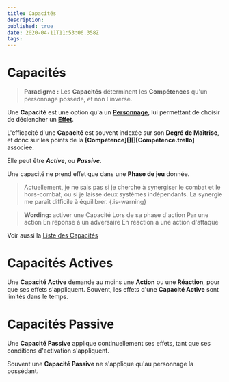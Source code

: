 ```yaml
---
title: Capacités
description: 
published: true
date: 2020-04-11T11:53:06.358Z
tags: 
---
```


# Capacités

> **Paradigme :**
Les **Capacités** déterminent les **Compétences** qu'un personnage possède, et non l'inverse.

Une **Capacité** est une option qu'a un **[Personnage][][][Personnage.trello]**, lui permettant de choisir de déclencher un **[Effet][]**.

L'efficacité d'une **Capacité** est souvent indexée sur son **Degré de Maîtrise**, et donc sur les points de la **[Compétence][][][Compétence.trello]** associee.

Elle peut être ***Active***, ou ***Passive***.

Une capacité ne prend effet que dans une **Phase de jeu** donnée.
> Actuellement,  je ne sais pas si je cherche à synergiser le combat et le hors-combat, ou si je laisse deux systèmes indépendants. La synergie me paraît difficile à équilibrer.
{.is-warning}

> **Wording:** activer une Capacité
Lors de sa phase d'action
Par une action
En réponse à un adversaire
En réaction à une action d'attaque

Voir aussi la [Liste des Capacités][]

# Capacités Actives

Une **Capacité Active** demande au moins une **Action** ou une **Réaction**, pour que ses effets s'appliquent.
Souvent, les effets d'une **Capacité Active** sont limités dans le temps.

# Capacités Passive

Une **Capacité Passive** applique continuellement ses effets, tant que ses conditions d'activation s'appliquent. 

Souvent une **Capacité Passive** ne s'applique qu'au personnage la possédant.

[Liste des Capacités]: /sphérier/référence/liste-capacités
[Capacités]: /sphérier/référence/capacités
[Capacités.trello]: https://trello.com/c/EUJsvYrZ

[core]:/sphérier/référence/core

[Compétences]: /sphérier/référence/compétences
[Compétences.trello]: https://trello.com/c/udzuobSo

[Effet]: /sphérier/référence/effet

[Personnage]: /sphérier/référence/personnages
[Personnage.trello]: https://trello.com/c/j5txrEnh